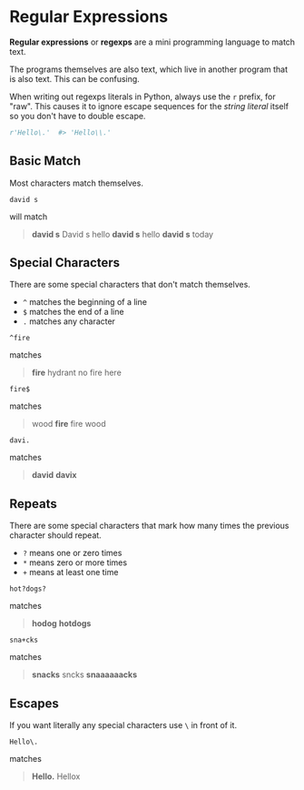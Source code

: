 # Regular Expressions
**Regular expressions** or **regexps** are a mini programming language to match text.

The programs themselves are also text, which live in another program that is also text.
This can be confusing.

When writing out regexps literals in Python, always use the `r` prefix, for "raw".
This causes it to ignore escape sequences for the _string literal_ itself so you don't have to double escape.
```py
r'Hello\.'  #> 'Hello\\.'
```

## Basic Match
Most characters match themselves.

```re
david s
```
will match
> **david s**
> David s
> hello **david s**
> hello **david s** today

## Special Characters
There are some special characters that don't match themselves.
* `^` matches the beginning of a line
* `$` matches the end of a line
* `.` matches any character

```re
^fire
```
matches
> **fire** hydrant
> no fire here

```re
fire$
```
matches
> wood **fire**
> fire wood

```re
davi.
```
matches
> **david**
> **davix**

## Repeats
There are some special characters that mark how many times the previous character should repeat.
* `?` means one or zero times
* `*` means zero or more times
* `+` means at least one time

```re
hot?dogs?
```
matches
> **hodog**
> **hotdogs**

```re
sna+cks
```
matches
> **snacks**
> sncks
> **snaaaaaacks**

## Escapes
If you want literally any special characters use `\` in front of it.

```re
Hello\.
```
matches
> **Hello.**
> Hellox
